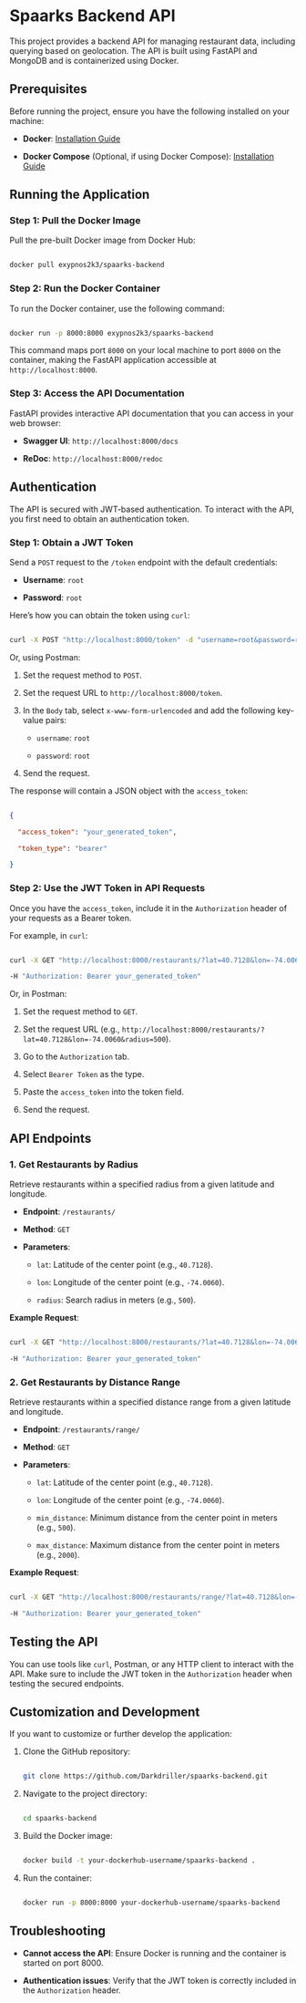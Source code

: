 # Spaarks Backend API


This project provides a backend API for managing restaurant data, including querying based on geolocation. The API is built using FastAPI and MongoDB and is containerized using Docker.


## Prerequisites


Before running the project, ensure you have the following installed on your machine:


- **Docker**: [Installation Guide](https://docs.docker.com/get-docker/)

- **Docker Compose** (Optional, if using Docker Compose): [Installation Guide](https://docs.docker.com/compose/install/)


## Running the Application


### Step 1: Pull the Docker Image


Pull the pre-built Docker image from Docker Hub:


```bash

docker pull exypnos2k3/spaarks-backend

```


### Step 2: Run the Docker Container


To run the Docker container, use the following command:


```bash

docker run -p 8000:8000 exypnos2k3/spaarks-backend

```


This command maps port `8000` on your local machine to port `8000` on the container, making the FastAPI application accessible at `http://localhost:8000`.


### Step 3: Access the API Documentation


FastAPI provides interactive API documentation that you can access in your web browser:


- **Swagger UI**: `http://localhost:8000/docs`

- **ReDoc**: `http://localhost:8000/redoc`


## Authentication


The API is secured with JWT-based authentication. To interact with the API, you first need to obtain an authentication token.


### Step 1: Obtain a JWT Token


Send a `POST` request to the `/token` endpoint with the default credentials:


- **Username**: `root`

- **Password**: `root`


Here’s how you can obtain the token using `curl`:


```bash

curl -X POST "http://localhost:8000/token" -d "username=root&password=root"

```


Or, using Postman:


1. Set the request method to `POST`.

2. Set the request URL to `http://localhost:8000/token`.

3. In the `Body` tab, select `x-www-form-urlencoded` and add the following key-value pairs:

   - `username`: `root`

   - `password`: `root`

4. Send the request.


The response will contain a JSON object with the `access_token`:


```json

{

  "access_token": "your_generated_token",

  "token_type": "bearer"

}

```


### Step 2: Use the JWT Token in API Requests


Once you have the `access_token`, include it in the `Authorization` header of your requests as a Bearer token.


For example, in `curl`:


```bash

curl -X GET "http://localhost:8000/restaurants/?lat=40.7128&lon=-74.0060&radius=500" \

-H "Authorization: Bearer your_generated_token"

```


Or, in Postman:


1. Set the request method to `GET`.

2. Set the request URL (e.g., `http://localhost:8000/restaurants/?lat=40.7128&lon=-74.0060&radius=500`).

3. Go to the `Authorization` tab.

4. Select `Bearer Token` as the type.

5. Paste the `access_token` into the token field.

6. Send the request.


## API Endpoints


### 1. Get Restaurants by Radius


Retrieve restaurants within a specified radius from a given latitude and longitude.


- **Endpoint**: `/restaurants/`

- **Method**: `GET`

- **Parameters**:

  - `lat`: Latitude of the center point (e.g., `40.7128`).

  - `lon`: Longitude of the center point (e.g., `-74.0060`).

  - `radius`: Search radius in meters (e.g., `500`).



**Example Request**:


```bash

curl -X GET "http://localhost:8000/restaurants/?lat=40.7128&lon=-74.0060&radius=500" \

-H "Authorization: Bearer your_generated_token"

```


### 2. Get Restaurants by Distance Range


Retrieve restaurants within a specified distance range from a given latitude and longitude.


- **Endpoint**: `/restaurants/range/`

- **Method**: `GET`

- **Parameters**:

  - `lat`: Latitude of the center point (e.g., `40.7128`).

  - `lon`: Longitude of the center point (e.g., `-74.0060`).

  - `min_distance`: Minimum distance from the center point in meters (e.g., `500`).

  - `max_distance`: Maximum distance from the center point in meters (e.g., `2000`).


**Example Request**:


```bash

curl -X GET "http://localhost:8000/restaurants/range/?lat=40.7128&lon=-74.0060&min_distance=500&max_distance=2000" \

-H "Authorization: Bearer your_generated_token"

```


## Testing the API


You can use tools like `curl`, Postman, or any HTTP client to interact with the API. Make sure to include the JWT token in the `Authorization` header when testing the secured endpoints.


## Customization and Development


If you want to customize or further develop the application:


1. Clone the GitHub repository:


   ```bash

   git clone https://github.com/Darkdriller/spaarks-backend.git

   ```


2. Navigate to the project directory:


   ```bash

   cd spaarks-backend

   ```


3. Build the Docker image:


   ```bash

   docker build -t your-dockerhub-username/spaarks-backend .

   ```


4. Run the container:


   ```bash

   docker run -p 8000:8000 your-dockerhub-username/spaarks-backend

   ```


## Troubleshooting


- **Cannot access the API**: Ensure Docker is running and the container is started on port 8000.

- **Authentication issues**: Verify that the JWT token is correctly included in the `Authorization` header.



